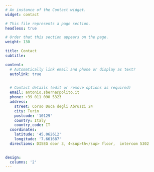 ```yaml
---
# An instance of the Contact widget.
widget: contact

# This file represents a page section.
headless: true

# Order that this section appears on the page.
weight: 130

title: Contact
subtitle:

content:
  # Automatically link email and phone or display as text?
  autolink: true
  

  # Contact details (edit or remove options as required)
  email: antonio.sberna@polito.it
  phone: +39 011 090 5323
  address:
    street: Corso Duca degli Abruzzi 24
    city: Turin
    postcode: '10129'
    country: Italy
    country_code: IT
  coordinates:
    latitude: '45.062612'
    longitude: '7.661687'
  directions: DISEG door 3, 4<sup>th</sup> floor,  intercom 5302

    
design:
  columns: '2'
---
```

